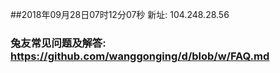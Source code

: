 ##2018年09月28日07时12分07秒 新址: 104.248.28.56
### 兔友常见问题及解答: https://github.com/wanggonging/d/blob/w/FAQ.md
